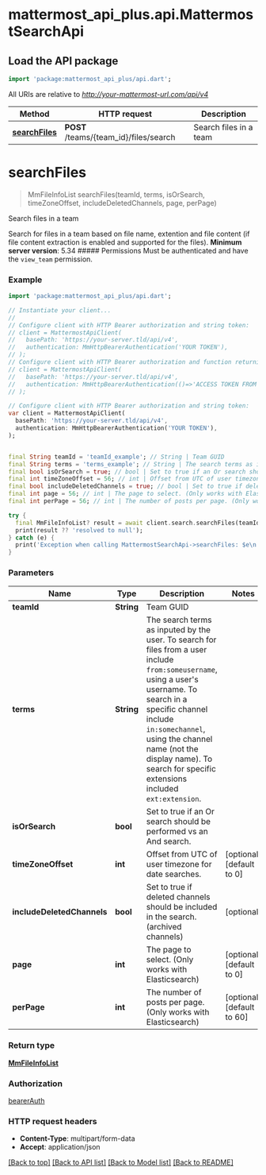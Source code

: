 # mattermost_api_plus.api.MattermostSearchApi

## Load the API package
```dart
import 'package:mattermost_api_plus/api.dart';
```

All URIs are relative to *http://your-mattermost-url.com/api/v4*

Method | HTTP request | Description
------------- | ------------- | -------------
[**searchFiles**](MattermostSearchApi.md#searchfiles) | **POST** /teams/{team_id}/files/search | Search files in a team


# **searchFiles**
> MmFileInfoList searchFiles(teamId, terms, isOrSearch, timeZoneOffset, includeDeletedChannels, page, perPage)

Search files in a team

Search for files in a team based on file name, extention and file content (if file content extraction is enabled and supported for the files). __Minimum server version__: 5.34 ##### Permissions Must be authenticated and have the `view_team` permission. 

### Example
```dart
import 'package:mattermost_api_plus/api.dart';

// Instantiate your client...
//
// Configure client with HTTP Bearer authorization and string token:
// client = MattermostApiClient(
//   basePath: 'https://your-server.tld/api/v4',
//   authentication: MmHttpBearerAuthentication('YOUR TOKEN'),
// );
// Configure client with HTTP Bearer authorization and function returning a string:
// client = MattermostApiClient(
//   basePath: 'https://your-server.tld/api/v4',
//   authentication: MmHttpBearerAuthentication(()=>'ACCESS TOKEN FROM FUNCTION'),
// );

// Configure client with HTTP Bearer authorization and string token:
var client = MattermostApiClient(
  basePath: 'https://your-server.tld/api/v4',
  authentication: MmHttpBearerAuthentication('YOUR TOKEN'),
);


final String teamId = 'teamId_example'; // String | Team GUID
final String terms = 'terms_example'; // String | The search terms as inputed by the user. To search for files from a user include `from:someusername`, using a user's username. To search in a specific channel include `in:somechannel`, using the channel name (not the display name). To search for specific extensions included `ext:extension`.
final bool isOrSearch = true; // bool | Set to true if an Or search should be performed vs an And search.
final int timeZoneOffset = 56; // int | Offset from UTC of user timezone for date searches.
final bool includeDeletedChannels = true; // bool | Set to true if deleted channels should be included in the search. (archived channels)
final int page = 56; // int | The page to select. (Only works with Elasticsearch)
final int perPage = 56; // int | The number of posts per page. (Only works with Elasticsearch)

try {
  final MmFileInfoList? result = await client.search.searchFiles(teamId, terms, isOrSearch, timeZoneOffset, includeDeletedChannels, page, perPage); // await the Future<MmFileInfoList?>
  print(result ?? 'resolved to null');
} catch (e) {
  print('Exception when calling MattermostSearchApi->searchFiles: $e\n');
}

```

### Parameters

Name | Type | Description  | Notes
------------- | ------------- | ------------- | -------------
 **teamId** | **String**| Team GUID | 
 **terms** | **String**| The search terms as inputed by the user. To search for files from a user include `from:someusername`, using a user's username. To search in a specific channel include `in:somechannel`, using the channel name (not the display name). To search for specific extensions included `ext:extension`. | 
 **isOrSearch** | **bool**| Set to true if an Or search should be performed vs an And search. | 
 **timeZoneOffset** | **int**| Offset from UTC of user timezone for date searches. | [optional] [default to 0]
 **includeDeletedChannels** | **bool**| Set to true if deleted channels should be included in the search. (archived channels) | [optional] 
 **page** | **int**| The page to select. (Only works with Elasticsearch) | [optional] [default to 0]
 **perPage** | **int**| The number of posts per page. (Only works with Elasticsearch) | [optional] [default to 60]

### Return type

[**MmFileInfoList**](MmFileInfoList.md)

### Authorization

[bearerAuth](../GENERATED_README.md#bearerAuth)

### HTTP request headers

 - **Content-Type**: multipart/form-data
 - **Accept**: application/json

[[Back to top]](#) [[Back to API list]](../GENERATED_README.md#documentation-for-api-endpoints) [[Back to Model list]](../GENERATED_README.md#documentation-for-models) [[Back to README]](../GENERATED_README.md)

